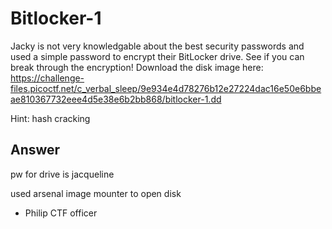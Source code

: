 # Bitlocker-1

Jacky is not very knowledgable about the best security passwords and used a simple password to encrypt their BitLocker drive. See if you can break through the encryption!
Download the disk image here: https://challenge-files.picoctf.net/c_verbal_sleep/9e934e4d78276b12e27224dac16e50e6bbeae810367732eee4d5e38e6b2bb868/bitlocker-1.dd


Hint: hash cracking


## Answer

pw for drive is jacqueline

used arsenal image mounter to open disk

- Philip CTF officer
